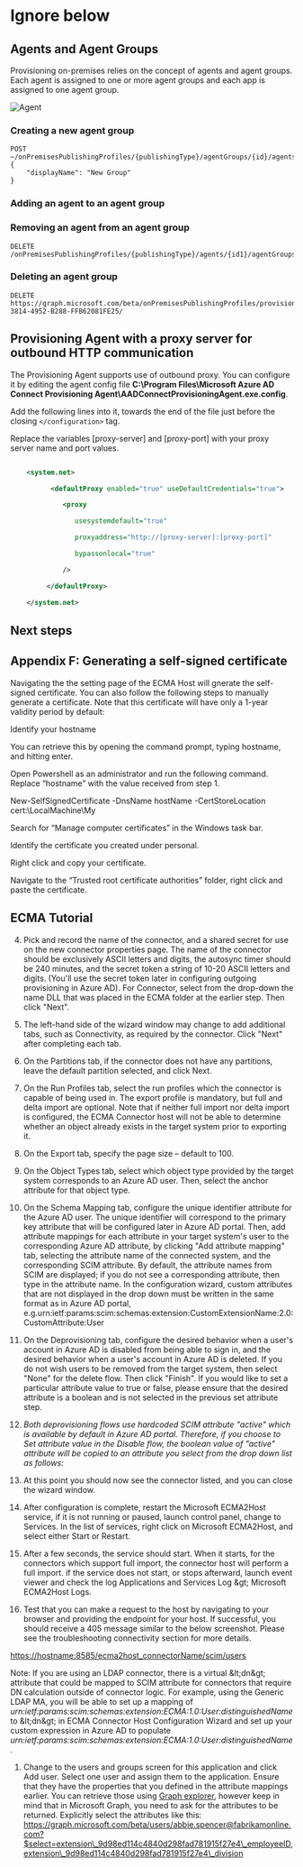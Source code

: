 # Ignore below
## Agents and Agent Groups 

Provisioning on-premises relies on the concept of agents and agent groups. Each agent is assigned to one or more agent groups and each app is assigned to one agent group.

![Agent](.\media\on-prem-app-prov-arch\agents1.png)

### Creating a new agent group 
 
```
POST ~/onPremisesPublishingProfiles/{publishingType}/agentGroups/{id}/agents 
{ 
    "displayName": "New Group" 
} 
```


### Adding an agent to an agent group 



### Removing an agent from an agent group 

```
DELETE /onPremisesPublishingProfiles/{publishingType}/agents/{id1}/agentGroups/{id2}/$ref 
```


### Deleting an agent group 

```
DELETE https://graph.microsoft.com/beta/onPremisesPublishingProfiles/provisioning/agentGroups/8832388F-3814-4952-B288-FFB62081FE25/ 
```

## Provisioning Agent with a proxy server for outbound HTTP communication

The Provisioning Agent supports use of outbound proxy. You can configure it by editing the agent config file **C:\Program Files\Microsoft Azure AD Connect Provisioning Agent\AADConnectProvisioningAgent.exe.config**. 

Add the following lines into it, towards the end of the file just before the closing `</configuration>` tag. 

Replace the variables [proxy-server] and [proxy-port] with your proxy server name and port values. 

```xml 

    <system.net> 

          <defaultProxy enabled="true" useDefaultCredentials="true"> 

             <proxy 

                usesystemdefault="true" 

                proxyaddress="http://[proxy-server]:[proxy-port]" 

                bypassonlocal="true" 

             /> 

         </defaultProxy> 

    </system.net> 

``` 



## Next steps 


## Appendix F: Generating a self-signed certificate 

Navigating the the setting page of the ECMA Host will gnerate the self-signed certificate. You can also follow the following steps to manually generate a certificate. Note that this certificate will have only a 1-year validity period by default: 

Identify your hostname 

You can retrieve this by opening the command prompt, typing hostname, and hitting enter. 

Open Powershell as an administrator and run the following command. Replace “hostname” with the value received from step 1. 

 

New-SelfSignedCertificate -DnsName hostName -CertStoreLocation cert:\LocalMachine\My 

 

Search for “Manage computer certificates” in the Windows task bar. 

Identify the certificate you created under personal. 

Right click and copy your certificate.  

Navigate to the “Trusted root certificate authorities” folder, right click and paste the certificate.  

## ECMA Tutorial
4. Pick and record the name of the connector, and a shared secret for use on the new connector properties page. The name of the connector should be exclusively ASCII letters and digits, the autosync timer should be 240 minutes, and the secret token a string of 10-20 ASCII letters and digits.    (You&#39;ll use the secret token later in configuring outgoing provisioning in Azure AD). For Connector, select from the drop-down the name DLL that was placed in the ECMA folder at the earlier step. Then click &quot;Next&quot;.
5. The left-hand side of the wizard window may change to add additional tabs, such as Connectivity, as required by the connector.  Click &quot;Next&quot; after completing each tab.
6. On the Partitions tab, if the connector does not have any partitions, leave the default partition selected, and click Next.
7. On the Run Profiles tab, select the run profiles which the connector is capable of being used in.  The export profile is mandatory, but full and delta import are optional.  Note that if neither full import nor delta import is configured, the ECMA Connector host will not be able to determine whether an object already exists in the target system prior to exporting it.
8. On the Export tab, specify the page size – default to 100.
9. On the Object Types tab, select which object type provided by the target system corresponds to an Azure AD user. Then, select the anchor attribute for that object type.
10. On the Schema Mapping tab, configure the unique identifier attribute for the Azure AD user.  The unique identifier will correspond to the primary key attribute that will be configured later in Azure AD portal. Then, add attribute mappings for each attribute in your target system&#39;s user to the corresponding Azure AD attribute, by clicking &quot;Add attribute mapping&quot; tab, selecting the attribute name of the connected system, and the corresponding SCIM attribute.  By default, the attribute names from SCIM are displayed; if you do not see a corresponding attribute, then type in the attribute name.  In the configuration wizard, custom attributes that are not displayed in the drop down must be written in the same format as in Azure AD portal, 
e.g.urn:ietf:params:scim:schemas:extension:CustomExtensionName:2.0:CustomAttribute:User
11. On the Deprovisioning tab, configure the desired behavior when a user&#39;s account in Azure AD is disabled from being able to sign in, and the desired behavior when a user&#39;s account in Azure AD is deleted.  If you do not wish users to be removed from the target system, then select &quot;None&quot; for the delete flow. Then click &quot;Finish&quot;. If you would like to set a particular attribute value to true or false, please ensure that the desired attribute is a boolean and is not selected in the previous set attribute step. 
12. _Both deprovisioning flows use hardcoded SCIM attribute &quot;active&quot; which is available by default in Azure AD portal. Therefore, if you choose to Set attribute value in the Disable flow, the boolean value of &quot;active&quot; attribute will be copied to an attribute you select from the drop down list as follows:_

14. At this point you should now see the connector listed, and you can close the wizard window.

15. After configuration is complete, restart the Microsoft ECMA2Host service, if it is not running or paused, launch control panel, change to Services. In the list of services, right click on Microsoft ECMA2Host, and select either Start or Restart.

16. After a few seconds, the service should start. When it starts, for the connectors which support full import, the connector host will perform a full import. if the service does not start, or stops afterward, launch event viewer and check the log Applications and Services Log \&gt; Microsoft ECMA2Host Logs.

17. Test that you can make a request to the host by navigating to your browser and providing the endpoint for your host. If successful, you should receive a 405 message similar to the below screenshot. Please see the troubleshooting connectivity section for more details.

[https://hostname:8585/ecma2host\_connectorName/scim/users](https://hostname:8585/ecma2host_connectorName/scim/usersm)

Note: If you are using an LDAP connector, there is a virtual \&lt;dn\&gt; attribute that could be mapped to SCIM attribute for connectors that require DN calculation outside of connector logic. For example, using the Generic LDAP MA, you will be able to set up a mapping of _urn:ietf:params:scim:schemas:extension:ECMA:1.0:User:distinguishedName_ to \&lt;dn\&gt; in ECMA Connector Host Configuration Wizard and set up your custom expression in Azure AD to populate _urn:ietf:params:scim:schemas:extension:ECMA:1.0:User:distinguishedName_.

1. Change to the users and groups screen for this application and click Add user.  Select one user and assign them to the application. Ensure that they have the properties that you defined in the attribute mappings earlier.    You can retrieve those using [Graph explorer](https://developer.microsoft.com/graph/graph-explorer), however keep in mind that in Microsoft Graph, you need to ask for the attributes to be returned. Explicitly select the attributes like this:
 https://graph.microsoft.com/beta/users/abbie.spencer@fabrikamonline.com?$select=extension\_9d98ed114c4840d298fad781915f27e4\_employeeID,extension\_9d98ed114c4840d298fad781915f27e4\_division
